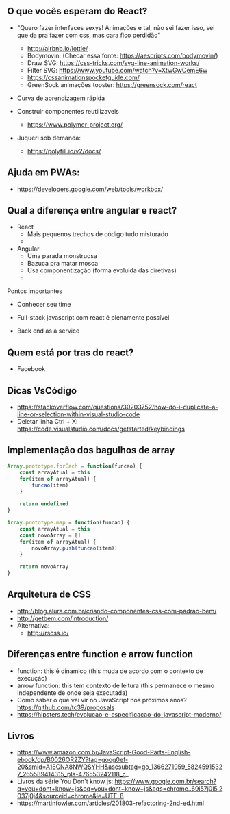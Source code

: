 ## O que vocês esperam do React?
- "Quero fazer interfaces sexys! Animações e tal, não sei fazer isso, sei que da pra fazer com css, mas cara fico perdidão"
    - http://airbnb.io/lottie/
    - Bodymovin: (Checar essa fonte: https://aescripts.com/bodymovin/)
    - Draw SVG: https://css-tricks.com/svg-line-animation-works/
    - Filter SVG: https://www.youtube.com/watch?v=XtwGwOemE6w
    - https://cssanimationspocketguide.com/
    - GreenSock animações topster: https://greensock.com/react
- Curva de aprendizagem rápida
- Construir componentes reutilizaveis
    - https://www.polymer-project.org/

- Juqueri sob demanda:
    - https://polyfill.io/v2/docs/

## Ajuda em PWAs:
- https://developers.google.com/web/tools/workbox/

## Qual a diferença entre angular e react?
- React 
    - Mais pequenos trechos de código tudo misturado
    - 
- Angular
    - Uma parada monstruosa
    - Bazuca pra matar mosca
    - Usa componentização (forma evoluida das diretivas)
    - 

Pontos importantes
- Conhecer seu time

- Full-stack javascript com react é plenamente possível
- Back end as a service



## Quem está por tras do react?
- Facebook


<script src="react.js"></script>



## Dicas VsCódigo
- https://stackoverflow.com/questions/30203752/how-do-i-duplicate-a-line-or-selection-within-visual-studio-code
- Deletar linha Ctrl + X: https://code.visualstudio.com/docs/getstarted/keybindings


## Implementação dos bagulhos de array
```js
Array.prototype.forEach = function(funcao) {
    const arrayAtual = this
    for(item of arrayAtual) {
        funcao(item)
    }

    return undefined
}

Array.prototype.map = function(funcao) {
    const arrayAtual = this
    const novoArray = []
    for(item of arrayAtual) {
        novoArray.push(funcao(item))
    }

    return novoArray
}
```

## Arquitetura de CSS
- http://blog.alura.com.br/criando-componentes-css-com-padrao-bem/
- http://getbem.com/introduction/
- Alternativa:
    - http://rscss.io/

## Diferenças entre function e arrow function
- function: this é dinamico (this muda de acordo com o contexto de execução)
- arrow function: this tem contexto de leitura (this permanece o mesmo independente de onde seja executada)
- Como saber o que vai vir no JavaScript nos próximos anos? https://github.com/tc39/proposals
- https://hipsters.tech/evolucao-e-especificacao-do-javascript-moderno/

## Livros
- https://www.amazon.com.br/JavaScript-Good-Parts-English-ebook/dp/B0026OR2ZY?tag=goog0ef-20&smid=A18CNA8NWQSYHH&ascsubtag=go_1366271959_58245915327_265589414315_pla-476553242118_c_
- Livros da série You Don't know js: https://www.google.com.br/search?q=you+dont+know+js&oq=you+dont+know+js&aqs=chrome..69i57j0l5.2037j0j4&sourceid=chrome&ie=UTF-8
- https://martinfowler.com/articles/201803-refactoring-2nd-ed.html